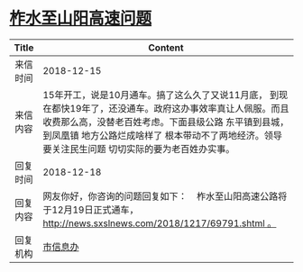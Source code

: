 # <a href="http://www.shangluo.gov.cn/zmhd/ldxxxx.jsp?urltype=leadermail.LeaderMailContentUrl&wbtreeid=1112&leadermailid=5074">柞水至山阳高速问题</a>
| Title |                                                                 Content                                                                  |
|:-----:|------------------------------------------------------------------------------------------------------------------------------------------|
| 来信时间  | 2018-12-15                                                                                                                               |
| 来信内容  | 15年开工，说是10月通车。搞了这么久了又说11月底， 到现在都快19年了，还没通车。政府这办事效率真让人佩服。而且收费那么高，没替老百姓考虑。下面县级公路 东平镇到县城，到凤凰镇 地方公路烂成啥样了 根本带动不了两地经济。领导要关注民生问题 切切实际的要为老百姓办实事。 |
| 回复时间  | 2018-12-18                                                                                                                               |
| 回复内容  | 网友你好，你咨询的问题回复如下：    柞水至山阳高速公路将于12月19日正式通车，http://news.sxslnews.com/2018/1217/69791.shtml 。                                               |
| 回复机构  | <a href="../../categories/agencies/市信息办.md">市信息办</a>                                                                                     |